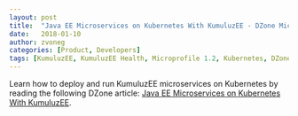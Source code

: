 ```yaml
---
layout: post
title:  "Java EE Microservices on Kubernetes With KumuluzEE - DZone Microservices"
date:   2018-01-10
author: zvoneg
categories: [Product, Developers]
tags: [KumuluzEE, KumuluzEE Health, Microprofile 1.2, Kubernetes, DZone]
---
```


Learn how to deploy and run KumuluzEE microservices on Kubernetes by reading the following DZone article: [Java EE Microservices on Kubernetes With KumuluzEE](https://dzone.com/articles/java-ee-microservices-on-kubernetes-with-kumuluzee).